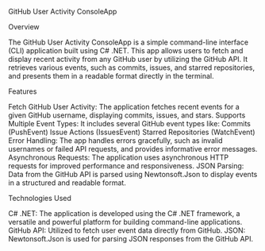 GitHub User Activity ConsoleApp

Overview

The GitHub User Activity ConsoleApp is a simple command-line interface (CLI) application built using C# .NET. This app allows users to fetch and display recent activity from any GitHub user by utilizing the GitHub API. It retrieves various events, such as commits, issues, and starred repositories, and presents them in a readable format directly in the terminal.

Features

Fetch GitHub User Activity: The application fetches recent events for a given GitHub username, displaying commits, issues, and stars.
Supports Multiple Event Types: It includes several GitHub event types like:
Commits (PushEvent)
Issue Actions (IssuesEvent)
Starred Repositories (WatchEvent)
Error Handling: The app handles errors gracefully, such as invalid usernames or failed API requests, and provides informative error messages.
Asynchronous Requests: The application uses asynchronous HTTP requests for improved performance and responsiveness.
JSON Parsing: Data from the GitHub API is parsed using Newtonsoft.Json to display events in a structured and readable format.

Technologies Used

C# .NET: The application is developed using the C# .NET framework, a versatile and powerful platform for building command-line applications.
GitHub API: Utilized to fetch user event data directly from GitHub.
JSON: Newtonsoft.Json is used for parsing JSON responses from the GitHub API.
